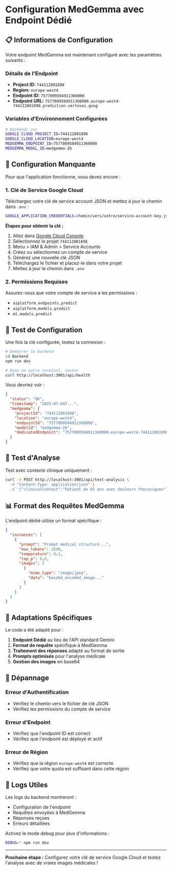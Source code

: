 # Configuration MedGemma avec Endpoint Dédié

## 📋 Informations de Configuration

Votre endpoint MedGemma est maintenant configuré avec les paramètres suivants :

### Détails de l'Endpoint
- **Project ID:** `744112801898`
- **Region:** `europe-west4`
- **Endpoint ID:** `7577009504911360000`
- **Endpoint URL:** `7577009504911360000.europe-west4-744112801898.prediction.vertexai.goog`

### Variables d'Environnement Configurées

```bash
# Backend/.env
GOOGLE_CLOUD_PROJECT_ID=744112801898
GOOGLE_CLOUD_LOCATION=europe-west4
MEDGEMMA_ENDPOINT_ID=7577009504911360000
MEDGEMMA_MODEL_ID=medgemma-2b
```

## 🔑 Configuration Manquante

Pour que l'application fonctionne, vous devez encore :

### 1. Clé de Service Google Cloud

Téléchargez votre clé de service account JSON et mettez à jour le chemin dans `.env` :

```bash
GOOGLE_APPLICATION_CREDENTIALS=chemin/vers/votre/service-account-key.json
```

**Étapes pour obtenir la clé :**

1. Allez dans [Google Cloud Console](https://console.cloud.google.com/)
2. Sélectionnez le projet `744112801898`
3. Menu > IAM & Admin > Service Accounts
4. Créez ou sélectionnez un compte de service
5. Générez une nouvelle clé JSON
6. Téléchargez le fichier et placez-le dans votre projet
7. Mettez à jour le chemin dans `.env`

### 2. Permissions Requises

Assurez-vous que votre compte de service a les permissions :
- `aiplatform.endpoints.predict`
- `aiplatform.models.predict`
- `ml.models.predict`

## 🚀 Test de Configuration

Une fois la clé configurée, testez la connexion :

```bash
# Démarrer le backend
cd Backend
npm run dev

# Dans un autre terminal, tester
curl http://localhost:3001/api/health
```

Vous devriez voir :
```json
{
  "status": "OK",
  "timestamp": "2025-07-04T...",
  "medgemma": {
    "projectId": "744112801898",
    "location": "europe-west4",
    "endpointId": "7577009504911360000",
    "modelId": "medgemma-2b",
    "dedicatedEndpoint": "7577009504911360000.europe-west4-744112801898.prediction.vertexai.goog"
  }
}
```

## 🧪 Test d'Analyse

Test avec contexte clinique uniquement :
```bash
curl -X POST http://localhost:3001/api/test-analysis \
  -H "Content-Type: application/json" \
  -d '{"clinicalContext":"Patient de 65 ans avec douleurs thoraciques"}'
```

## 📊 Format des Requêtes MedGemma

L'endpoint dédié utilise un format spécifique :

```json
{
  "instances": [
    {
      "prompt": "Prompt médical structuré...",
      "max_tokens": 2048,
      "temperature": 0.1,
      "top_p": 0.8,
      "images": [
        {
          "mime_type": "image/jpeg",
          "data": "base64_encoded_image..."
        }
      ]
    }
  ]
}
```

## 🔧 Adaptations Spécifiques

Le code a été adapté pour :

1. **Endpoint Dédié** au lieu de l'API standard Gemini
2. **Format de requête** spécifique à MedGemma
3. **Traitement des réponses** adapté au format de sortie
4. **Prompts optimisés** pour l'analyse médicale
5. **Gestion des images** en base64

## 🐛 Dépannage

### Erreur d'Authentification
- Vérifiez le chemin vers le fichier de clé JSON
- Vérifiez les permissions du compte de service

### Erreur d'Endpoint
- Vérifiez que l'endpoint ID est correct
- Vérifiez que l'endpoint est déployé et actif

### Erreur de Région
- Vérifiez que la région `europe-west4` est correcte
- Vérifiez que votre quota est suffisant dans cette région

## 📝 Logs Utiles

Les logs du backend montreront :
- Configuration de l'endpoint
- Requêtes envoyées à MedGemma
- Réponses reçues
- Erreurs détaillées

Activez le mode debug pour plus d'informations :
```bash
DEBUG=* npm run dev
```

---

**Prochaine étape :** Configurez votre clé de service Google Cloud et testez l'analyse avec de vraies images médicales !
